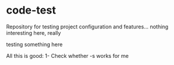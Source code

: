 # code-test
Repository for testing project configuration and features... nothing interesting here, really

testing something here

All this is good:
1- Check whether -s works for me



